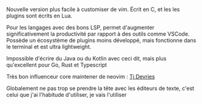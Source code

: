 
Nouvelle version plus facile à customiser de vim. Écrit en C, et les les plugins sont écrits en Lua.

Pour les langages avec des bons LSP, permet d'augmenter significativement la productivité par rapport à des outils comme VSCode. Possède un écosystème de plugins moins développé, mais fonctionne dans le terminal et est ultra lightweight.

Impossible d'écrire du Java ou du Kotlin avec ceci dit, mais plus qu'excellent pour Go, Rust et Typescript

Très bon influenceur core maintener de neovim : [Tj Devries](https://www.youtube.com/c/tjdevries)

Globalement ne pas trop se prendre la tête avec les éditeurs de texte, c'est celui que j'ai l'habitude d'utiliser, je vais l'utiliser